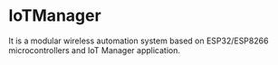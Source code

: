 # IoTManager
It is a modular wireless automation system based on ESP32/ESP8266 microcontrollers and IoT Manager application.
